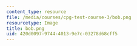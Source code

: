 ```yaml
---
content_type: resource
file: /media/courses/cpg-test-course-3/bob.png
resourcetype: Image
title: bob.png
uid: 420d0097-9744-4013-9e7c-03278d68cff5
---
```

